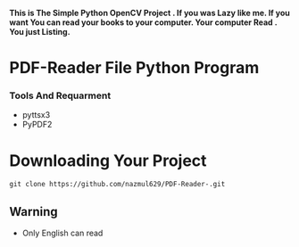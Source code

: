 **This is The Simple Python OpenCV Project . If you was Lazy like me. If you want You can read your books to your computer. Your computer Read . You just Listing.**

# PDF-Reader File Python Program
### Tools And Requarment 
* pyttsx3
* PyPDF2

# Downloading Your Project 
```git clone https://github.com/nazmul629/PDF-Reader-.git```

## Warning
* Only English can read
